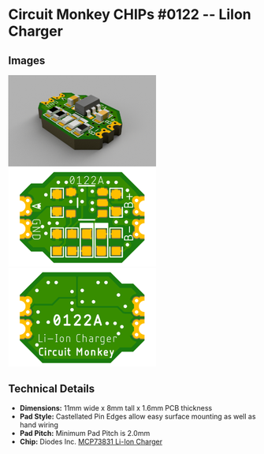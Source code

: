 # Circuit Monkey CHIPs &#35;0122 -- LiIon Charger

## Images
 <img src="Documents/assets/0122A-lion-charger-3D.png" alt="3D rendering" width="300" /><img src="Documents/assets/0122A-lion-charger-preview-top.png" alt="Top View" width="300" /> <img src="Documents/assets/0122A-lion-charger-preview-bottom.png" alt="Bottom View" width="300" />

## Technical Details
* **Dimensions:** 11mm wide x 8mm tall  x 1.6mm PCB thickness
* **Pad Style:** Castellated Pin Edges allow easy surface mounting as well as hand wiring
* **Pad Pitch:** Minimum Pad Pitch is 2.0mm
* **Chip:** Diodes Inc. [MCP73831 Li-Ion Charger](Documents/3rd-party/Microchip-MCP73831.pdf)
